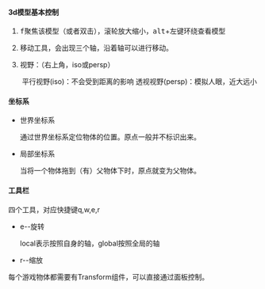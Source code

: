 #### 3d模型基本控制

1. <kbd>f</kbd>聚焦该模型（或者双击），<kbd>滚轮</kbd>放大缩小，<kbd>alt</kbd>+<kbd>左键</kbd>环绕查看模型

2. 移动工具，会出现三个轴，沿着轴可以进行移动。

3. 视野：（右上角，iso或persp）

   ​	平行视野(iso)：不会受到距离的影响
   ​	 透视视野(persp)：模拟人眼，近大远小

   

#### 坐标系

* 世界坐标系

  通过世界坐标系定位物体的位置。原点一般并不标识出来。

* 局部坐标系

  当将一个物体拖到（有）父物体下时，原点就变为父物体。

#### 工具栏

四个工具，对应快捷键q,w,e,r

* e--旋转 

  local表示按照自身的轴，global按照全局的轴

* r--缩放

每个游戏物体都需要有Transform组件，可以直接通过面板控制。


